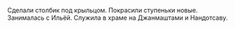 Сделали столбик под крыльцом. Покрасили ступеньки новые. Занималась с Ильёй. Служила в храме на Джанмаштами и Нандотсаву.
